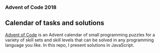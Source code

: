 ### Advent of Code 2018 
## Calendar of tasks and solutions

[Advent of Code](https://adventofcode.com/2018/about) is an Advent calendar of small programming puzzles for a variety of skill sets and skill levels that can be solved in any programming language you like. In this repo, I present solutions in JavaScript.